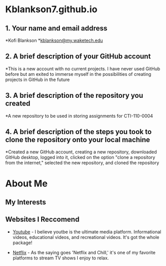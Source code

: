 # Kblankson7.github.io

## 1. Your name and email address
*Kofi Blankson 
*kblankson@my.waketech.edu

## 2. A brief description of your GitHub account

*This is a new account with no current projects. I have never used GitHub before but am exited to immerse myself in the possibilities of creating projects in GitHub in the future

## 3. A brief description of the repository you created 

*A new repository to be used in storing assignments for CTI-110-0004

## 4. A brief description of the steps you took to clone the repository onto your local machine

*Created a new GitHub account, creating a new repository, downloaded GitHub desktop, logged into it, clicked on the option "clone a repository from the internet," selected the new repository, and cloned the repository

# About Me
## My Interests
## Websites I Reccomend 
	
* [Youtube](www.youtube.com) - I believe youtbe is the ultimate media platform. Informational videos, educational videos, and recreational videos. It's got the whole package!
	
* [Netflix](www.Netflix.com) - As the saying goes 'Netflix and Chill,' it's one of my favorite platforms to stream TV shows I enjoy to relax.
	
